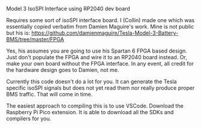 Model 3 IsoSPI Interface using
RP2040 dev board

Requires some sort of isoSPI interface board. I (Collin) made one
which was essentially copied verbatim from Damien Maguire's work.
Mine is not public but his is: 
https://github.com/damienmaguire/Tesla-Model-3-Battery-BMS/tree/master/FPGA

Yes, his assumes you are going to use his Spartan 6 FPGA based design.
Just don't populate the FPGA and wire it to an RP2040 board instead. Or, 
make your own board without the FPGA interface. In any event, all credit
for the hardware design goes to Damien, not me.

Currently this code doesn't do a lot for you. It can generate 
the Tesla specific isoSPI signals but does not yet read them
nor really produce proper BMS traffic. That will come in time.

The easiest approach to compiling this is to use VSCode. Download
the Raspberry Pi Pico extension. It is able to download all the SDKs
and compilers for you.